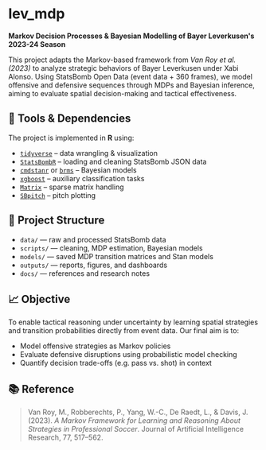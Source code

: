 # lev_mdp

**Markov Decision Processes & Bayesian Modelling of Bayer Leverkusen's 2023-24 Season**

This project adapts the Markov-based framework from *Van Roy et al. (2023)* to analyze strategic behaviors of Bayer Leverkusen under Xabi Alonso. Using StatsBomb Open Data (event data + 360 frames), we model offensive and defensive sequences through MDPs and Bayesian inference, aiming to evaluate spatial decision-making and tactical effectiveness.

## 🔧 Tools & Dependencies

The project is implemented in **R** using:

- [`tidyverse`](https://www.tidyverse.org/) – data wrangling & visualization
- [`StatsBombR`](https://github.com/statsbomb/StatsBombR) – loading and cleaning StatsBomb JSON data
- [`cmdstanr`](https://mc-stan.org/cmdstanr/) or [`brms`](https://paul-buerkner.github.io/brms/) – Bayesian models
- [`xgboost`](https://xgboost.readthedocs.io/) – auxiliary classification tasks
- [`Matrix`](https://cran.r-project.org/web/packages/Matrix/) – sparse matrix handling
- [`SBpitch`](https://github.com/FCrSTATS/SBpitch) – pitch plotting

## 📁 Project Structure

- `data/` — raw and processed StatsBomb data
- `scripts/` — cleaning, MDP estimation, Bayesian models
- `models/` — saved MDP transition matrices and Stan models
- `outputs/` — reports, figures, and dashboards
- `docs/` — references and research notes

## 📈 Objective

To enable tactical reasoning under uncertainty by learning spatial strategies and transition probabilities directly from event data. Our final aim is to:

- Model offensive strategies as Markov policies
- Evaluate defensive disruptions using probabilistic model checking
- Quantify decision trade-offs (e.g. pass vs. shot) in context

## 📚 Reference

> Van Roy, M., Robberechts, P., Yang, W.-C., De Raedt, L., & Davis, J. (2023). *A Markov Framework for Learning and Reasoning About Strategies in Professional Soccer*. Journal of Artificial Intelligence Research, 77, 517–562.


